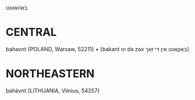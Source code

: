 באַהאַוונט

CENTRAL
========

bahavnt {POLAND, Warsaw, 52211}
	•	{bakant ɩn də zax באַקאַנט אין די זאַך}

NORTHEASTERN
==============

bahávnt {LITHUANIA, Vilnius, 54257}